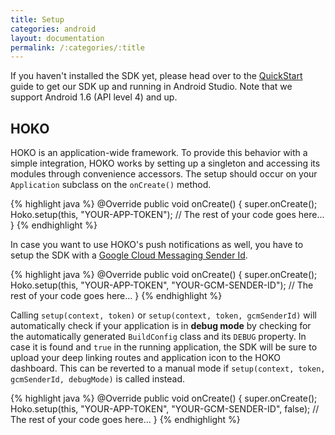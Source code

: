 ```yaml
---
title: Setup
categories: android
layout: documentation
permalink: /:categories/:title
---
```


If you haven't installed the SDK yet, please head over to the [QuickStart](/quickstart/android) guide to get our SDK up and running in Android Studio. Note that we support Android 1.6 (API level 4) and up.

## HOKO

HOKO is an application-wide framework. To provide this behavior with a simple integration, HOKO works by setting up a singleton and accessing its modules through convenience accessors. The setup should occur on your `Application` subclass on the `onCreate()` method.

{% highlight java %}
@Override
public void onCreate() {
  super.onCreate();
  Hoko.setup(this, "YOUR-APP-TOKEN");
  // The rest of your code goes here...
}
{% endhighlight %}

In case you want to use HOKO's push notifications as well, you have to setup the SDK with a [Google Cloud Messaging Sender Id](http://developer.android.com/google/gcm/gs.html). 

{% highlight java %}
@Override
public void onCreate() {
  super.onCreate();
  Hoko.setup(this, "YOUR-APP-TOKEN", "YOUR-GCM-SENDER-ID");
  // The rest of your code goes here...
}
{% endhighlight %}

Calling `setup(context, token)` or `setup(context, token, gcmSenderId)` will automatically check if your application is in **debug mode** by checking for the automatically generated `BuildConfig` class and its `DEBUG` property. In case it is found and `true` in the running application, the SDK will be sure to upload your deep linking routes and application icon to the HOKO dashboard. This can be reverted to a manual mode if `setup(context, token, gcmSenderId, debugMode)` is called instead.

{% highlight java %}
@Override
public void onCreate() {
  super.onCreate();
  Hoko.setup(this, "YOUR-APP-TOKEN", "YOUR-GCM-SENDER-ID", false);
  // The rest of your code goes here...
}
{% endhighlight %}


